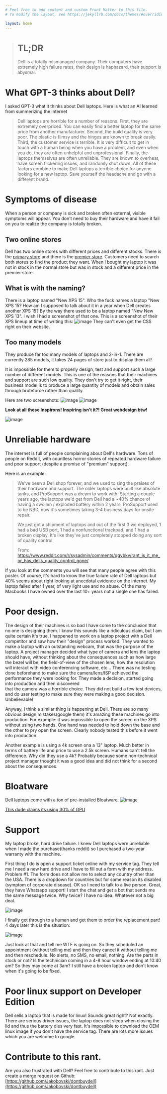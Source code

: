```yaml
---
# Feel free to add content and custom Front Matter to this file.
# To modify the layout, see https://jekyllrb.com/docs/themes/#overriding-theme-defaults

layout: home
---
```



># TL;DR
> Dell is a totally mismanaged company. Their computers have extremely high failure rates, their design is haphazard, 
their support is abysmal.



# What GPT-3 thinks about Dell?
I asked GPT-3 what it thinks about Dell laptops. Here is what an AI learned from summerizing the internet

>Dell laptops are horrible for a number of reasons. First, they are extremely overpriced. You can easily find a better laptop for the same price from another manufacturer. Second, the build quality is very poor. The plastic is flimsy and the hinges are known to break easily. Third, the customer service is terrible. It is very difficult to get in touch with a human being when you have a problem, and even when you do, they are often unhelpful and unprofessional. Finally, the laptops themselves are often unreliable. They are known to overheat, have screen flickering issues, and randomly shut down.
>All of these factors combine to make Dell laptops a terrible choice for anyone looking for a new laptop. 
> Save yourself the headache and go with a different brand.
  

# Symptoms of disease
When a person or company is sick and broken often external, visible symptoms will appear. You don't need to buy their 
hardware and have it fail on you to realize the company is totally broken.

## Two online stores
Dell has two online stores with different prices and different stocks. There is the [primary store](https://www.dell.com/en-us/shop/) and there is the [premier store](https://www.dell.com/en-us/lp/dell-premier-deals). 
Customers need to search both stores to find the product they want. When I bought my laptop it was not in stock in the normal store but was in stock and a different price
in the premier store.

## What is with the naming?
There is a laptop named "New XPS 15". Who the fuck names a laptop "New XPS 15? How am I supposed to talk about it in a year when Dell creates another XPS 15? By the way there used to be a laptop named "New New XPS 13". I wish I had a screenshot of that one. 
This is a screenshot of their XPS lineup at time of writing this:
![image](/assets/xps-lineup.png)
They can't even get the CSS right on their website. 

## Too many models
They produce far too many models of laptops and 2-in-1. There are currently 285 models, it takes 24 pages of store just to display them all!

It is impossible for them to properly design, test and support such a large number of different models.
This is one of the reasons that their machines and support are such low quality. They don't try to get it right, their business model is to produce
a large quantity of models and obtain sales through bruteforce rather than quality.

Here are two screenshots:
![image](/assets/number-of-models.png)
![image](/assets/pages-of-laptops.png)

**Look at all these Inspirons! Inspiring isn't it?! Great webdesign btw!**

![image](/assets/lineup.png)


# Unreliable hardware
The internet is full of people complaining about Dell's hardware. Tons of people on Reddit, with countless horror stories
of repeated hardware failure and poor support (despite a promise of "premium" support).

Here is an example:
>We've been a Dell shop forever, and we used to sing the praises of their hardware and support. The older laptops were built like absolute tanks, and ProSupport was a dream to work with.
>Starting a couple years ago, the laptops we'd get from Dell had a ~40% chance of having a swollen / exploded battery within 2 years. ProSupport used to be NBD, now it's sometimes taking 3-4 business days for onsite repair.
> 
>We just got a shipment of laptops and out of the first 3 we deployed, 1 had a bad USB port, 1 had a nonfunctional trackpad, and 1 had a broken display. It's like they've just completely stopped doing any sort of quality control.
>
> From: https://www.reddit.com/r/sysadmin/comments/qgybkv/rant_is_it_me_or_has_dells_quality_control_gone/
 
If you look at the comments you will see that many people agree with this poster. Of course, it's hard to know the true failure rate
of Dell laptops but 40% seems about right looking at anecdotal evidence on the internet. My laptop failed after 1 year, of very light use and no abuse.
Of the many Macbooks I have owned over the last 10+ years not a single one has failed.


# Poor design.
The design of their machines is so bad I have come to the conclusion that no one is designing them. I know this sounds like a ridiculous claim,
but I am quite certain it's true. I happened to work on a laptop project with a Dell competitor and saw how their "design" process worked. They wanted
to make a laptop with an outstanding webcam, that was the purpose of the laptop. A project manager decided what type of camera and lens the laptop should have,
without thinking about the consequences such as how large the bezel will be, the field-of-view of the chosen lens, how the resolution will interact with video conferencing software, etc...
There was no testing done beforehand to make sure the camera/lens/ISP achieved the performance they were looking for. They made a decision, started going into production and then discovered  
that the camera was a horrible choice.  They did not build a few test devices, and do user testing to make sure they were making a good decision. Unbelievable!

Anyway, I think a similar thing is happening at Dell. There are so many obvious design mistakes(google them) it's amazing these machines go into production. For example:
it was impossible to open the screen on the XPS without using two hands. One hand was needed to hold down the base and the other to pry open the screen. Clearly nobody tested this before it went into production.

Another example is using a 4k screen ona a 13" laptop. Much better in terms of battery life and price to use a 2.5k screen. Humans can't tell the difference. Why did they use a 4k? Probably because some non-technical project manager thought it was a good idea
and did not think for a second about the consequences. 

# Bloatware
Dell laptops come with a ton of pre-installed Bloatware. 
![image](/assets/crapware.png)

[This dude claims its using 30% of GPU](https://www.youtube.com/watch?v=5N7aYtkzKJc)


# Support
My laptop broke, hard drive failure. I knew Dell laptops were unreliable when I made the purchase(thanks reddit) so I purchased a two-year warranty with the machine. 

First thing I do is open a support ticket online with my service tag. They tell me I need a new hard drive and I have to fill out a form with my address. Problem #1. The form does not allow me to select any country other than the USA.
There is a dropdown for countries but for some reason its disabled (symptom of corporate disease). OK so I need to talk to a live person. Great, they have Whatsapp support! I start the chat and get a bot that sends me the same message twice.
Why twice? I have no idea. Whatever not a big deal. 

![image](/assets/whatsapp-support.png)

I finally get through to a human and get them to order the replacement part! 4 days later this is the situation: 

![image](/assets/service-history.png)

Just look at that and tell me WTF is going on. So they scheduled an appointment (without telling me) and then they cancel it without telling me and then reschedule. No alerts, no SMS, no email, nothing. 
Are the parts in stock or not? Is the technician coming in a 4-8 hour window ending at 10:40 am? So they may come at 3am?  I still have a broken laptop and don't know when it's going to be fixed.


# Poor linux support on Developer Edition
Dell sells a laptop that is made for linux! Sounds great right? Not exactly. There are serious driver issues, the laptop does not sleep when closing the lid and thus the battery dies very fast. It's impossible 
to download the OEM linux image if you don't have the service tag. There are lots more issues which you are welcome to google. 


# Contribute to this rant.
Are you also frustrated with Dell? Feel free to contribute to this rant. Just create a merge request on Github: [https://github.com/Jakobovski/dontbuydell](https://github.com/Jakobovski/dontbuydell)


